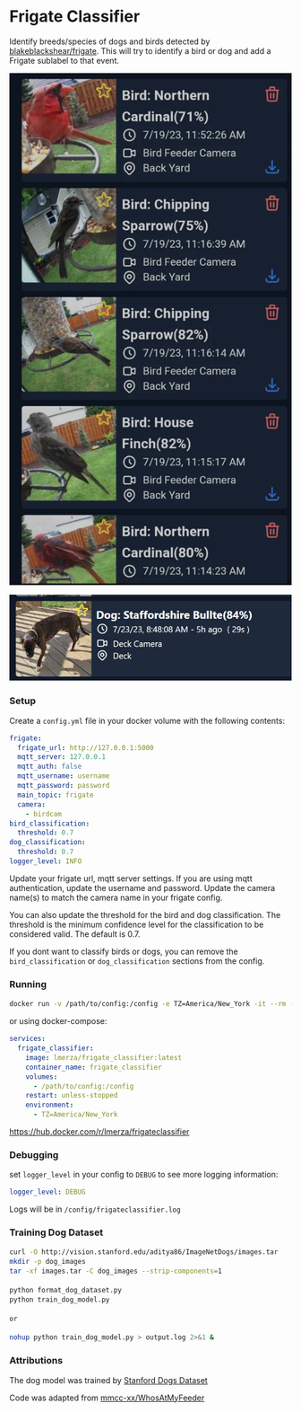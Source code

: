# Frigate Classifier

Identify breeds/species of dogs and birds detected by [blakeblackshear/frigate](https://github.com/blakeblackshear/frigate). This will try to identify a bird or dog and add a Frigate sublabel to that event.

![Bird Classification](bird_example.png)

![Dog Classification](dog_example.jpg)

### Setup

Create a `config.yml` file in your docker volume with the following contents:

```yml
frigate:
  frigate_url: http://127.0.0.1:5000
  mqtt_server: 127.0.0.1
  mqtt_auth: false
  mqtt_username: username
  mqtt_password: password
  main_topic: frigate
  camera:
    - birdcam
bird_classification:
  threshold: 0.7
dog_classification:
  threshold: 0.7
logger_level: INFO
```

Update your frigate url, mqtt server settings. If you are using mqtt authentication, update the username and password. Update the camera name(s) to match the camera name in your frigate config.

You can also update the threshold for the bird and dog classification. The threshold is the minimum confidence level for the classification to be considered valid. The default is 0.7.

If you dont want to classify birds or dogs, you can remove the `bird_classification` or `dog_classification` sections from the config.

### Running

```bash
docker run -v /path/to/config:/config -e TZ=America/New_York -it --rm --name frigate_classifier lmerza/frigate_classifier:latest
```

or using docker-compose:

```yml
services:
  frigate_classifier:
    image: lmerza/frigate_classifier:latest
    container_name: frigate_classifier
    volumes:
      - /path/to/config:/config
    restart: unless-stopped
    environment:
      - TZ=America/New_York
```

https://hub.docker.com/r/lmerza/frigateclassifier

### Debugging

set `logger_level` in your config to `DEBUG` to see more logging information:

```yml
logger_level: DEBUG
```

Logs will be in `/config/frigateclassifier.log`

### Training Dog Dataset

```bash
curl -O http://vision.stanford.edu/aditya86/ImageNetDogs/images.tar
mkdir -p dog_images
tar -xf images.tar -C dog_images --strip-components=1

python format_dog_dataset.py
python train_dog_model.py

or

nohup python train_dog_model.py > output.log 2>&1 &
```

### Attributions

The dog model was trained by [Stanford Dogs Dataset](http://vision.stanford.edu/aditya86/ImageNetDogs/)

Code was adapted from [mmcc-xx/WhosAtMyFeeder](https://github.com/mmcc-xx/WhosAtMyFeeder)
